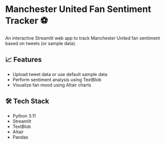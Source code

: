 # Manchester United Fan Sentiment Tracker ⚽

An interactive Streamlit web app to track Manchester United fan sentiment based on tweets (or sample data).

## 📈 Features

- Upload tweet data or use default sample data
- Perform sentiment analysis using TextBlob
- Visualize fan mood using Altair charts

## 🛠 Tech Stack

- Python 3.11
- Streamlit
- TextBlob
- Altair
- Pandas